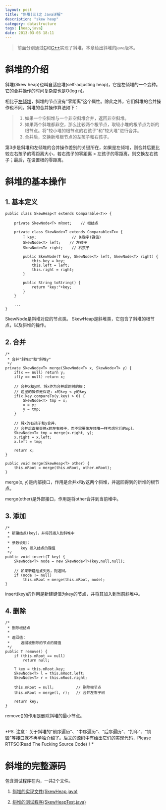 ```yaml
---
layout: post
title: "斜堆(三)之 Java详解"
description: "skew heap"
category: datastructure
tags: [heap,java]
date: 2013-03-03 18:11
---
```



> 前面分别通过[C][link_skewheap_c]和[C++][link_skewheap_cplus]实现了斜堆，本章给出斜堆的java版本。



# 斜堆的介绍

斜堆(Skew heap)也叫自适应堆(self-adjusting heap)，它是左倾堆的一个变种。它的合并操作的时间复杂度也是O(log n)。

相比于[左倾堆][link_leftist_java]，斜堆的节点没有"零距离"这个属性。除此之外，它们斜堆的合并操作也不同。斜堆的合并操作算法如下：

> 1. 如果一个空斜堆与一个非空斜堆合并，返回非空斜堆。  
> 2. 如果两个斜堆都非空，那么比较两个根节点，取较小堆的根节点为新的根节点。将"较小堆的根节点的右孩子"和"较大堆"进行合并。  
> 3. 合并后，交换新堆根节点的左孩子和右孩子。  

第3步是斜堆和左倾堆的合并操作差别的关键所在，如果是左倾堆，则合并后要比较左右孩子的零距离大小，若右孩子的零距离 > 左孩子的零距离，则交换左右孩子；最后，在设置根的零距离。


# 斜堆的基本操作

## 1. 基本定义

    public class SkewHeap<T extends Comparable<T>> {

        private SkewNode<T> mRoot;    // 根结点

        private class SkewNode<T extends Comparable<T>> {
            T key;                // 关键字(键值)
            SkewNode<T> left;    // 左孩子
            SkewNode<T> right;    // 右孩子

            public SkewNode(T key, SkewNode<T> left, SkewNode<T> right) {
                this.key = key;
                this.left = left;
                this.right = right;
            }

            public String toString() {
                return "key:"+key;
            }
        }

        ...
    }

SkewNode是斜堆对应的节点类。
SkewHeap是斜堆类，它包含了斜堆的根节点，以及斜堆的操作。


## 2. 合并

    /*
     * 合并"斜堆x"和"斜堆y"
     */
    private SkewNode<T> merge(SkewNode<T> x, SkewNode<T> y) {
        if(x == null) return y;
        if(y == null) return x;

        // 合并x和y时，将x作为合并后的树的根；
        // 这里的操作是保证: x的key < y的key
        if(x.key.compareTo(y.key) > 0) {
            SkewNode<T> tmp = x;
            x = y;
            y = tmp;
        }

        // 将x的右孩子和y合并，
        // 合并后直接交换x的左右孩子，而不需要像左倾堆一样考虑它们的npl。
        SkewNode<T> tmp = merge(x.right, y);
        x.right = x.left;
        x.left = tmp;

        return x;
    }

    public void merge(SkewHeap<T> other) {
        this.mRoot = merge(this.mRoot, other.mRoot);
    }

merge(x, y)是内部接口，作用是合并x和y这两个斜堆，并返回得到的新堆的根节点。

merge(other)是外部接口，作用是将other合并到当前堆中。



## 3. 添加

    /* 
     * 新建结点(key)，并将其插入到斜堆中
     *
     * 参数说明：
     *     key 插入结点的键值
     */
    public void insert(T key) {
        SkewNode<T> node = new SkewNode<T>(key,null,null);

        // 如果新建结点失败，则返回。
        if (node != null)
            this.mRoot = merge(this.mRoot, node);
    }

insert(key)的作用是新建键值为key的节点，并将其加入到当前斜堆中。

## 4. 删除

    /* 
     * 删除根结点
     * 
     * 返回值：
     *     返回被删除的节点的键值
     */
    public T remove() {
        if (this.mRoot == null)
            return null;

        T key = this.mRoot.key;
        SkewNode<T> l = this.mRoot.left;
        SkewNode<T> r = this.mRoot.right;

        this.mRoot = null;          // 删除根节点
        this.mRoot = merge(l, r);   // 合并左右子树

        return key;
    }

remove()的作用是删除斜堆的最小节点。

<br/>
*PS. 注意：关于斜堆的"前序遍历"、"中序遍历"、"后序遍历"、"打印"、"销毁"等接口就不再单独介绍了。后文的源码中有给出它们的实现代码，Please RTFSC(Read The Fucking Source Code)！*




# 斜堆的完整源码

包含测试程序在内，一共2个文件。

1. [斜堆的实现文件(SkewHeap.java)][link_skewheap_java_01] 

2. [斜堆的测试程序(SkewHeapTest.java)][link_skewheap_java_02] 



[link_skewheap_java_01]: https://github.com/wangkuiwu/datastructs_and_algorithm/blob/master/source/heap/skewheap/java/SkewHeap.java
[link_skewheap_java_02]: https://github.com/wangkuiwu/datastructs_and_algorithm/blob/master/source/heap/skewheap/java/SkewHeapTest.java
[link_leftist_java]: /2013/03/02/leftist-java/
[link_skewheap_c]: /2013/03/03/skewheap-c/
[link_skewheap_cplus]: /2013/03/03/skewheap-cplus/

